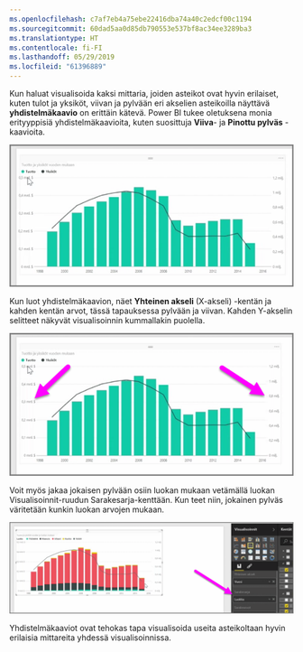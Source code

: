 ```yaml
---
ms.openlocfilehash: c7af7eb4a75ebe22416dba74a40c2edcf00c1194
ms.sourcegitcommit: 60dad5aa0d85db790553e537bf8ac34ee3289ba3
ms.translationtype: HT
ms.contentlocale: fi-FI
ms.lasthandoff: 05/29/2019
ms.locfileid: "61396889"
---
```

Kun haluat visualisoida kaksi mittaria, joiden asteikot ovat hyvin erilaiset, kuten tulot ja yksiköt, viivan ja pylvään eri akselien asteikoilla näyttävä **yhdistelmäkaavio** on erittäin kätevä. Power BI tukee oletuksena monia erityyppisiä yhdistelmäkaavioita, kuten suosittuja **Viiva**- ja **Pinottu pylväs** -kaavioita.

![](media/3-3-create-combination-charts/3-3_1.png)

Kun luot yhdistelmäkaavion, näet **Yhteinen akseli** (X-akseli) -kentän ja kahden kentän arvot, tässä tapauksessa pylvään ja viivan. Kahden Y-akselin selitteet näkyvät visualisoinnin kummallakin puolella.

![](media/3-3-create-combination-charts/3-3_2.png)

Voit myös jakaa jokaisen pylvään osiin luokan mukaan vetämällä luokan Visualisoinnit-ruudun Sarakesarja-kenttään. Kun teet niin, jokainen pylväs väritetään kunkin luokan arvojen mukaan.

![](media/3-3-create-combination-charts/3-3_3.png)

Yhdistelmäkaaviot ovat tehokas tapa visualisoida useita asteikoltaan hyvin erilaisia mittareita yhdessä visualisoinnissa.


